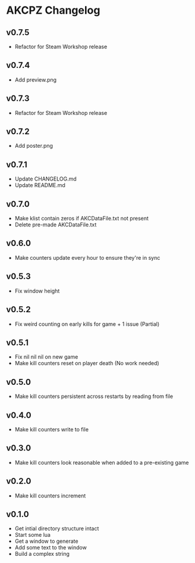 # AKCPZ Changelog

## v0.7.5
* Refactor for Steam Workshop release

## v0.7.4
* Add preview.png

## v0.7.3
* Refactor for Steam Workshop release

## v0.7.2
* Add poster.png

## v0.7.1
* Update CHANGELOG.md
* Update README.md

## v0.7.0
* Make klist contain zeros if AKCDataFile.txt not present
* Delete pre-made AKCDataFile.txt

## v0.6.0
* Make counters update every hour to ensure they're in sync

## v0.5.3
* Fix window height

## v0.5.2
* Fix weird counting on early kills for game + 1 issue (Partial)

## v0.5.1
* Fix nil nil nil on new game
* Make kill counters reset on player death (No work needed)

## v0.5.0
* Make kill counters persistent across restarts by reading from file

## v0.4.0
* Make kill counters write to file

## v0.3.0
* Make kill counters look reasonable when added to a pre-existing game

## v0.2.0
* Make kill counters increment

## v0.1.0
* Get intial directory structure intact
* Start some lua
* Get a window to generate
* Add some text to the window
* Build a complex string